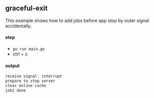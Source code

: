 ## graceful-exit
This example shows how to add jobs before app stop by outer signal accidentally.

#### step
- `go run main.go`
- ctrl + c

#### output
```go
receive signal: interrupt
prepare to stop server
clear online cache
job2 done
```
